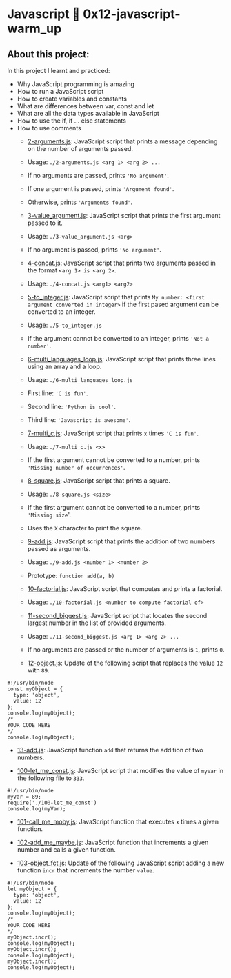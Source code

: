 # Javascript :page_with_curl: 0x12-javascript-warm_up
## About this project:
In this project I learnt and practiced:
- Why JavaScript programming is amazing
- How to run a JavaScript script
- How to create variables and constants
- What are differences between var, const and let
- What are all the data types available in JavaScript
- How to use the if, if ... else statements
- How to use comments
  * [2-arguments.js](./2-arguments.js): JavaScript script that prints a message
  depending on the number of arguments passed.
  * Usage: `./2-arguments.js <arg 1> <arg 2> ...`
  * If no arguments are passed, prints `'No argument'`.
  * If one argument is passed, prints `'Argument found'`.
  * Otherwise, prints `'Arguments found'`.

  * [3-value_argument.js](./3-value_argument.js): JavaScript script that prints
  the first argument passed to it.
  * Usage: `./3-value_argument.js <arg>`
  * If no argument is passed, prints `'No argument'`.

  * [4-concat.js](./4-concat.js): JavaScript script that prints two arguments
  passed in the format `<arg 1> is <arg 2>`.
  * Usage: `./4-concat.js <arg1> <arg2>`

  * [5-to_integer.js](./5-to_integer.js): JavaScript script that prints
  `My number: <first argument converted in integer>` if the first pased argument
  can be converted to an integer.
  * Usage: `./5-to_integer.js`
  * If the argument cannot be converted to an integer, prints `'Not a number'`.

  * [6-multi_languages_loop.js](./6-multi_languages_loop.js): JavaScript script that
  prints three lines using an array and a loop.
  * Usage: `./6-multi_languages_loop.js`
  * First line: `'C is fun'`.
  * Second line: `'Python is cool'`.
  * Third line: `'Javascript is awesome'`.

  * [7-multi_c.js](./7-multi_c.js): JavaScript script that prints `x` times `'C is fun'`.
  * Usage: `./7-multi_c.js <x>`
  * If the first argument cannot be converted to a number, prints
  `'Missing number of occurrences'`.

  * [8-square.js](./8-square.js): JavaScript script that prints a square.
  * Usage: `./8-square.js <size>`
  * If the first argument cannot be converted to a number, prints `'Missing size`'.
  * Uses the `X` character to print the square.

  * [9-add.js](./9-add.js): JavaScript script that prints the addition of two
  numbers passed as arguments.
  * Usage: `./9-add.js <number 1> <number 2>`
  * Prototype: `function add(a, b)`

  * [10-factorial.js](./10-factorial.js): JavaScript script that computes and
  prints a factorial.
  * Usage: `./10-factorial.js <number to compute factorial of>`

  * [11-second_biggest.js](./11-second_biggest.js): JavaScript script that
  locates the second largest number in the list of provided arguments.
  * Usage: `./11-second_biggest.js <arg 1> <arg 2> ...`
  * If no arguments are passed or the number of arguments is `1`, prints `0`.

  * [12-object.js](./12-object.js): Update of the following script that replaces
  the value `12` with `89`.
```
#!/usr/bin/node
const myObject = {
  type: 'object',
  value: 12
};
console.log(myObject);
/*
YOUR CODE HERE
*/
console.log(myObject);
```

  * [13-add.js](./13-add.js): JavaScript function `add` that returns the addition
  of two numbers.

  * [100-let_me_const.js](./100-let_me_const.js): JavaScript script that modifies
  the value of `myVar` in the following file to `333`.
```
#!/usr/bin/node
myVar = 89;
require('./100-let_me_const')
console.log(myVar);
```

  * [101-call_me_moby.js](./101-call_me_moby.js): JavaScript function that executes
  `x` times a given function.

  * [102-add_me_maybe.js](./102-add_me_maybe.js): JavaScript function that
  increments a given number and calls a given function.

  * [103-object_fct.js](./103-object_fct.js): Update of the following JavaScript
  script adding a new function `incr` that increments the number `value`.
```
#!/usr/bin/node
let myObject = {
  type: 'object',
  value: 12
};
console.log(myObject);
/*
YOUR CODE HERE
*/
myObject.incr();
console.log(myObject);
myObject.incr();
console.log(myObject);
myObject.incr();
console.log(myObject);
```